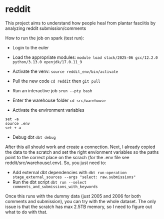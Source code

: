 # reddit

This project aims to understand how people heal from plantar fasciitis by analyzing reddit submission/comments


How to run the job on spark (test run):
- Login to the euler
- Load the appropriate modules:
`module load stack/2025-06 gcc/12.2.0 python/3.13.0 openjdk/17.0.11_9`
- Activate the venv: 
`source reddit_env/bin/activate`
- Pull the new code
`cd reddit`
then 
`git pull`
- Run an interactive job
`srun --pty bash`
- Enter the warehouse folder
`cd src/warehouse`

- Activate the environment variables
```
set -a
source .env
set + a
```
- Debug dbt
`dbt debug`

After this all should work and create a connection. 
Next, I already copied the data to the scratch and set the right envionment variables so the paths point to the correct place on the scrach
(for the .env file see reddit/src/warehouse/.env). So, you just need to:
- Add external dbt dependencies with 
`dbt run-operation stage_external_sources --args "select: raw.submissions"`
- Run the dbt script
`dbt run --select comments_and_submissions_with_keywords`

Once this runs with the dummy data (just 2005 and 2006 for both comments and submission), you can try with the whole dataset. 
The only issue is that the scratch has max 2.5TB memory, so I need to figure out what to do with that. 


